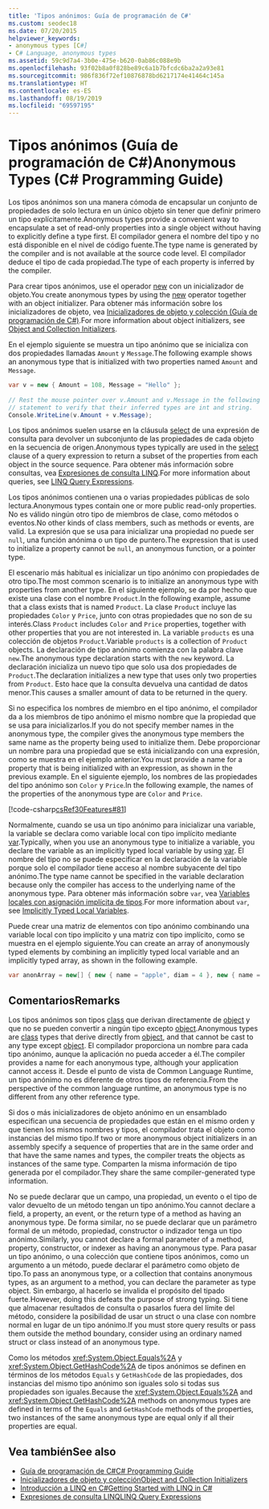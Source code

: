 ```yaml
---
title: 'Tipos anónimos: Guía de programación de C#'
ms.custom: seodec18
ms.date: 07/20/2015
helpviewer_keywords:
- anonymous types [C#]
- C# Language, anonymous types
ms.assetid: 59c9d7a4-3b0e-475e-b620-0ab86c088e9b
ms.openlocfilehash: 93f02b8a0f828be89c6a1b7bfcdc6ba2a2a93e81
ms.sourcegitcommit: 986f836f72ef10876878bd6217174e41464c145a
ms.translationtype: HT
ms.contentlocale: es-ES
ms.lasthandoff: 08/19/2019
ms.locfileid: "69597195"
---
```

# <a name="anonymous-types-c-programming-guide"></a><span data-ttu-id="6524b-102">Tipos anónimos (Guía de programación de C#)</span><span class="sxs-lookup"><span data-stu-id="6524b-102">Anonymous Types (C# Programming Guide)</span></span>

<span data-ttu-id="6524b-103">Los tipos anónimos son una manera cómoda de encapsular un conjunto de propiedades de solo lectura en un único objeto sin tener que definir primero un tipo explícitamente.</span><span class="sxs-lookup"><span data-stu-id="6524b-103">Anonymous types provide a convenient way to encapsulate a set of read-only properties into a single object without having to explicitly define a type first.</span></span> <span data-ttu-id="6524b-104">El compilador genera el nombre del tipo y no está disponible en el nivel de código fuente.</span><span class="sxs-lookup"><span data-stu-id="6524b-104">The type name is generated by the compiler and is not available at the source code level.</span></span> <span data-ttu-id="6524b-105">El compilador deduce el tipo de cada propiedad.</span><span class="sxs-lookup"><span data-stu-id="6524b-105">The type of each property is inferred by the compiler.</span></span>  
  
 <span data-ttu-id="6524b-106">Para crear tipos anónimos, use el operador [new](../../language-reference/operators/new-operator.md) con un inicializador de objeto.</span><span class="sxs-lookup"><span data-stu-id="6524b-106">You create anonymous types by using the [new](../../language-reference/operators/new-operator.md) operator together with an object initializer.</span></span> <span data-ttu-id="6524b-107">Para obtener más información sobre los inicializadores de objeto, vea [Inicializadores de objeto y colección (Guía de programación de C#)](./object-and-collection-initializers.md).</span><span class="sxs-lookup"><span data-stu-id="6524b-107">For more information about object initializers, see [Object and Collection Initializers](./object-and-collection-initializers.md).</span></span>  
  
 <span data-ttu-id="6524b-108">En el ejemplo siguiente se muestra un tipo anónimo que se inicializa con dos propiedades llamadas `Amount` y `Message`.</span><span class="sxs-lookup"><span data-stu-id="6524b-108">The following example shows an anonymous type that is initialized with two properties named `Amount` and `Message`.</span></span>  
  
```csharp  
var v = new { Amount = 108, Message = "Hello" };  
  
// Rest the mouse pointer over v.Amount and v.Message in the following  
// statement to verify that their inferred types are int and string.  
Console.WriteLine(v.Amount + v.Message);  
```  
  
 <span data-ttu-id="6524b-109">Los tipos anónimos suelen usarse en la cláusula [select](../../language-reference/keywords/select-clause.md) de una expresión de consulta para devolver un subconjunto de las propiedades de cada objeto en la secuencia de origen.</span><span class="sxs-lookup"><span data-stu-id="6524b-109">Anonymous types typically are used in the [select](../../language-reference/keywords/select-clause.md) clause of a query expression to return a subset of the properties from each object in the source sequence.</span></span> <span data-ttu-id="6524b-110">Para obtener más información sobre consultas, vea [Expresiones de consulta LINQ](../linq-query-expressions/index.md).</span><span class="sxs-lookup"><span data-stu-id="6524b-110">For more information about queries, see [LINQ Query Expressions](../linq-query-expressions/index.md).</span></span>  
  
 <span data-ttu-id="6524b-111">Los tipos anónimos contienen una o varias propiedades públicas de solo lectura.</span><span class="sxs-lookup"><span data-stu-id="6524b-111">Anonymous types contain one or more public read-only properties.</span></span> <span data-ttu-id="6524b-112">No es válido ningún otro tipo de miembros de clase, como métodos o eventos.</span><span class="sxs-lookup"><span data-stu-id="6524b-112">No other kinds of class members, such as methods or events, are valid.</span></span> <span data-ttu-id="6524b-113">La expresión que se usa para inicializar una propiedad no puede ser `null`, una función anónima o un tipo de puntero.</span><span class="sxs-lookup"><span data-stu-id="6524b-113">The expression that is used to initialize a property cannot be `null`, an anonymous function, or a pointer type.</span></span>  
  
 <span data-ttu-id="6524b-114">El escenario más habitual es inicializar un tipo anónimo con propiedades de otro tipo.</span><span class="sxs-lookup"><span data-stu-id="6524b-114">The most common scenario is to initialize an anonymous type with properties from another type.</span></span> <span data-ttu-id="6524b-115">En el siguiente ejemplo, se da por hecho que existe una clase con el nombre `Product`.</span><span class="sxs-lookup"><span data-stu-id="6524b-115">In the following example, assume that a class exists that is named `Product`.</span></span> <span data-ttu-id="6524b-116">La clase `Product` incluye las propiedades `Color` y `Price`, junto con otras propiedades que no son de su interés.</span><span class="sxs-lookup"><span data-stu-id="6524b-116">Class `Product` includes `Color` and `Price` properties, together with other properties that you are not interested in.</span></span> <span data-ttu-id="6524b-117">La variable `products` es una colección de objetos `Product`.</span><span class="sxs-lookup"><span data-stu-id="6524b-117">Variable `products` is a collection of `Product` objects.</span></span> <span data-ttu-id="6524b-118">La declaración de tipo anónimo comienza con la palabra clave `new`.</span><span class="sxs-lookup"><span data-stu-id="6524b-118">The anonymous type declaration starts with the `new` keyword.</span></span> <span data-ttu-id="6524b-119">La declaración inicializa un nuevo tipo que solo usa dos propiedades de `Product`.</span><span class="sxs-lookup"><span data-stu-id="6524b-119">The declaration initializes a new type that uses only two properties from `Product`.</span></span> <span data-ttu-id="6524b-120">Esto hace que la consulta devuelva una cantidad de datos menor.</span><span class="sxs-lookup"><span data-stu-id="6524b-120">This causes a smaller amount of data to be returned in the query.</span></span>  
  
 <span data-ttu-id="6524b-121">Si no especifica los nombres de miembro en el tipo anónimo, el compilador da a los miembros de tipo anónimo el mismo nombre que la propiedad que se usa para inicializarlos.</span><span class="sxs-lookup"><span data-stu-id="6524b-121">If you do not specify member names in the anonymous type, the compiler gives the anonymous type members the same name as the property being used to initialize them.</span></span> <span data-ttu-id="6524b-122">Debe proporcionar un nombre para una propiedad que se está inicializando con una expresión, como se muestra en el ejemplo anterior.</span><span class="sxs-lookup"><span data-stu-id="6524b-122">You must provide a name for a property that is being initialized with an expression, as shown in the previous example.</span></span> <span data-ttu-id="6524b-123">En el siguiente ejemplo, los nombres de las propiedades del tipo anónimo son `Color` y `Price`.</span><span class="sxs-lookup"><span data-stu-id="6524b-123">In the following example, the names of the properties of the anonymous type are `Color` and `Price`.</span></span>  
  
 [!code-csharp[csRef30Features#81](~/samples/snippets/csharp/VS_Snippets_VBCSharp/csRef30Features/CS/csref30.cs#81)]  
  
 <span data-ttu-id="6524b-124">Normalmente, cuando se usa un tipo anónimo para inicializar una variable, la variable se declara como variable local con tipo implícito mediante [var](../../language-reference/keywords/var.md).</span><span class="sxs-lookup"><span data-stu-id="6524b-124">Typically, when you use an anonymous type to initialize a variable, you declare the variable as an implicitly typed local variable by using [var](../../language-reference/keywords/var.md).</span></span> <span data-ttu-id="6524b-125">El nombre del tipo no se puede especificar en la declaración de la variable porque solo el compilador tiene acceso al nombre subyacente del tipo anónimo.</span><span class="sxs-lookup"><span data-stu-id="6524b-125">The type name cannot be specified in the variable declaration because only the compiler has access to the underlying name of the anonymous type.</span></span> <span data-ttu-id="6524b-126">Para obtener más información sobre `var`, vea [Variables locales con asignación implícita de tipos](./implicitly-typed-local-variables.md).</span><span class="sxs-lookup"><span data-stu-id="6524b-126">For more information about `var`, see [Implicitly Typed Local Variables](./implicitly-typed-local-variables.md).</span></span>  
  
 <span data-ttu-id="6524b-127">Puede crear una matriz de elementos con tipo anónimo combinando una variable local con tipo implícito y una matriz con tipo implícito, como se muestra en el ejemplo siguiente.</span><span class="sxs-lookup"><span data-stu-id="6524b-127">You can create an array of anonymously typed elements by combining an implicitly typed local variable and an implicitly typed array, as shown in the following example.</span></span>  
  
```csharp  
var anonArray = new[] { new { name = "apple", diam = 4 }, new { name = "grape", diam = 1 }};  
```  
  
## <a name="remarks"></a><span data-ttu-id="6524b-128">Comentarios</span><span class="sxs-lookup"><span data-stu-id="6524b-128">Remarks</span></span>  
 <span data-ttu-id="6524b-129">Los tipos anónimos son tipos [class](../../language-reference/keywords/class.md) que derivan directamente de [object](../../language-reference/keywords/object.md) y que no se pueden convertir a ningún tipo excepto [object](../../language-reference/keywords/object.md).</span><span class="sxs-lookup"><span data-stu-id="6524b-129">Anonymous types are [class](../../language-reference/keywords/class.md) types that derive directly from [object](../../language-reference/keywords/object.md), and that cannot be cast to any type except [object](../../language-reference/keywords/object.md).</span></span> <span data-ttu-id="6524b-130">El compilador proporciona un nombre para cada tipo anónimo, aunque la aplicación no pueda acceder a él.</span><span class="sxs-lookup"><span data-stu-id="6524b-130">The compiler provides a name for each anonymous type, although your application cannot access it.</span></span> <span data-ttu-id="6524b-131">Desde el punto de vista de Common Language Runtime, un tipo anónimo no es diferente de otros tipos de referencia.</span><span class="sxs-lookup"><span data-stu-id="6524b-131">From the perspective of the common language runtime, an anonymous type is no different from any other reference type.</span></span>  
  
 <span data-ttu-id="6524b-132">Si dos o más inicializadores de objeto anónimo en un ensamblado especifican una secuencia de propiedades que están en el mismo orden y que tienen los mismos nombres y tipos, el compilador trata el objeto como instancias del mismo tipo.</span><span class="sxs-lookup"><span data-stu-id="6524b-132">If two or more anonymous object initializers in an assembly specify a sequence of properties that are in the same order and that have the same names and types, the compiler treats the objects as instances of the same type.</span></span> <span data-ttu-id="6524b-133">Comparten la misma información de tipo generada por el compilador.</span><span class="sxs-lookup"><span data-stu-id="6524b-133">They share the same compiler-generated type information.</span></span>  
  
 <span data-ttu-id="6524b-134">No se puede declarar que un campo, una propiedad, un evento o el tipo de valor devuelto de un método tengan un tipo anónimo.</span><span class="sxs-lookup"><span data-stu-id="6524b-134">You cannot declare a field, a property, an event, or the return type of a method as having an anonymous type.</span></span> <span data-ttu-id="6524b-135">De forma similar, no se puede declarar que un parámetro formal de un método, propiedad, constructor o indizador tenga un tipo anónimo.</span><span class="sxs-lookup"><span data-stu-id="6524b-135">Similarly, you cannot declare a formal parameter of a method, property, constructor, or indexer as having an anonymous type.</span></span> <span data-ttu-id="6524b-136">Para pasar un tipo anónimo, o una colección que contiene tipos anónimos, como un argumento a un método, puede declarar el parámetro como objeto de tipo.</span><span class="sxs-lookup"><span data-stu-id="6524b-136">To pass an anonymous type, or a collection that contains anonymous types, as an argument to a method, you can declare the parameter as type object.</span></span> <span data-ttu-id="6524b-137">Sin embargo, al hacerlo se invalida el propósito del tipado fuerte.</span><span class="sxs-lookup"><span data-stu-id="6524b-137">However, doing this defeats the purpose of strong typing.</span></span> <span data-ttu-id="6524b-138">Si tiene que almacenar resultados de consulta o pasarlos fuera del límite del método, considere la posibilidad de usar un struct o una clase con nombre normal en lugar de un tipo anónimo.</span><span class="sxs-lookup"><span data-stu-id="6524b-138">If you must store query results or pass them outside the method boundary, consider using an ordinary named struct or class instead of an anonymous type.</span></span>  
  
 <span data-ttu-id="6524b-139">Como los métodos <xref:System.Object.Equals%2A> y <xref:System.Object.GetHashCode%2A> de tipos anónimos se definen en términos de los métodos `Equals` y `GetHashCode` de las propiedades, dos instancias del mismo tipo anónimo son iguales solo si todas sus propiedades son iguales.</span><span class="sxs-lookup"><span data-stu-id="6524b-139">Because the <xref:System.Object.Equals%2A> and <xref:System.Object.GetHashCode%2A> methods on anonymous types are defined in terms of the `Equals` and `GetHashCode` methods of the properties, two instances of the same anonymous type are equal only if all their properties are equal.</span></span>  
  
## <a name="see-also"></a><span data-ttu-id="6524b-140">Vea también</span><span class="sxs-lookup"><span data-stu-id="6524b-140">See also</span></span>

- [<span data-ttu-id="6524b-141">Guía de programación de C#</span><span class="sxs-lookup"><span data-stu-id="6524b-141">C# Programming Guide</span></span>](../index.md)
- [<span data-ttu-id="6524b-142">Inicializadores de objeto y colección</span><span class="sxs-lookup"><span data-stu-id="6524b-142">Object and Collection Initializers</span></span>](./object-and-collection-initializers.md)
- [<span data-ttu-id="6524b-143">Introducción a LINQ en C#</span><span class="sxs-lookup"><span data-stu-id="6524b-143">Getting Started with LINQ in C#</span></span>](../concepts/linq/getting-started-with-linq.md)
- [<span data-ttu-id="6524b-144">Expresiones de consulta LINQ</span><span class="sxs-lookup"><span data-stu-id="6524b-144">LINQ Query Expressions</span></span>](../linq-query-expressions/index.md)
